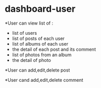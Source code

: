 # dashboard-user
*User can view list of :
- list of users
- list of posts of each user
- list of albums of each user
- the detail of each post and its comment
- list of photos from an album
- the detail of photo

*User can add,edit,delete post

*User cand add,edit,delete comment
